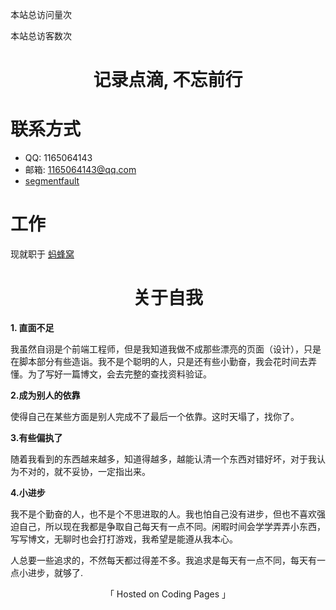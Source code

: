 <span id="busuanzi_container_site_pv">本站总访问量<span id="busuanzi_value_site_pv"></span>次</span>

<span id="busuanzi_container_site_uv">本站总访客数<span id="busuanzi_value_site_uv"></span>次</span>



# <center> **记录点滴, 不忘前行**</center>

# 联系方式

- QQ: 1165064143
- 邮箱: 1165064143@qq.com
- [segmentfault](https://segmentfault.com/u/sdbxpjzq)

# 工作

现就职于 [蚂蜂窝](http://www.mafengwo.cn/)

#  <center>关于自我</center>

**1. 直面不足**

我虽然自诩是个前端工程师，但是我知道我做不成那些漂亮的页面（设计），只是在脚本部分有些造诣。我不是个聪明的人，只是还有些小勤奋，我会花时间去弄懂。为了写好一篇博文，会去完整的查找资料验证。

**2.成为别人的依靠**

使得自己在某些方面是别人完成不了最后一个依靠。这时天塌了，找你了。

**3.有些偏执了**

随着我看到的东西越来越多，知道得越多，越能认清一个东西对错好坏，对于我认为不对的，就不妥协，一定指出来。

**4.小进步**

我不是个勤奋的人，也不是个不思进取的人。我也怕自己没有进步，但也不喜欢强迫自己，所以现在我都是争取自己每天有一点不同。闲暇时间会学学弄弄小东西，写写博文，无聊时也会打打游戏，我希望是能遵从我本心。

人总要一些追求的，不然每天都过得差不多。我追求是每天有一点不同，每天有一点小进步，就够了.



<center>「 Hosted on Coding Pages 」</center>
